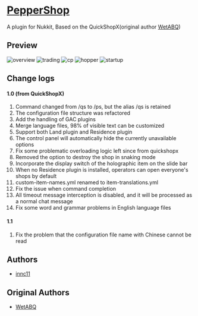 # [PepperShop](https://github.com/innc11/QuickShopX)

A plugin for Nukkit, Based on the QuickShopX(original author [WetABQ](https://github.com/WetABQ)) 

## Preview

![overview](https://res.innc11.cn/pictures/peppershop/en/en_overview.png)
![trading](https://res.innc11.cn/pictures/peppershop/en/en_trading.png)
![cp](https://res.innc11.cn/pictures/peppershop/en/en_controlpanel.png)
![hopper](https://res.innc11.cn/pictures/peppershop/en/en_hopper.png)
![startup](https://res.innc11.cn/pictures/peppershop/en/en_console.png)

## Change logs

#### 1.0 (from QuickShopX)
1. Command changed from /qs to /ps, but the alias /qs is retained
1. The configuration file structure was refactored
2. Add the handling of GAC plugins
3. Merge language files, 98% of visible text can be customized
5. Support both Land plugin and Residence plugin
6. The control panel will automatically hide the currently unavailable options
7. Fix some problematic overloading logic left since from quickshopx
19. Removed the option to destroy the shop in snaking mode
11. Incorporate the display switch of the holographic item on the slide bar
12. When no Residence plugin is installed, operators can open everyone's shops by default
13. custom-item-names.yml renamed to item-translations.yml
16. Fix the issue when command completion
17. All timeout message interception is disabled, and it will be processed as a normal chat message
18. Fix some word and grammar problems in English language files

#### 1.1
1. Fix the problem that the configuration file name with Chinese cannot be read

## Authors
- [innc11](https://github.com/innc11)

## Original Authors
- [WetABQ](https://github.com/WetABQ)
